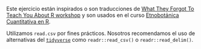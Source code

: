 Este ejercicio están inspirados o son traducciones de [What They Forgot To Teach You About R workshop](https://github.com/rstats-wtf/wtf-fix-paths/) y son usados en el curso [Etnobotánica Cuantitativa en R](http://geobota.github.io/xii-ccb-etnobotanica/).

Utilizamos `read.csv` por fines prácticos. Nosotros recomendamos el uso de alternativas del [`tidyverse`](https://www.tidyverse.org) como `readr::read_csv()` o `readr::read_delim()`.
